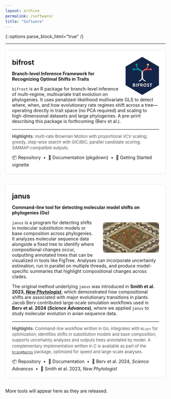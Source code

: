 ```yaml
---
layout: archive
permalink: /software/
title: "Software"
---
```


{::options parse_block_html="true" /}

<style>
/* Lightweight, page-local styling that works with most Jekyll themes */
.software-card {
  border: 1px solid var(--color-border, #e5e7eb);
  border-radius: 10px;
  padding: 1.25rem;
  margin: 1.25rem 0 2rem;
  background: var(--color-bg, #fff);
  box-shadow: 0 1px 2px rgba(0,0,0,0.04);
}
.software-card h2, .software-card h3 {
  margin-top: 0.2rem;
  margin-bottom: 0.25rem;
  font-size: 1.35rem;
}
.software-meta {
  font-size: 0.95rem;
  color: var(--color-muted, #555);
  margin-bottom: 0.75rem;
}
.software-meta small {
  font-size: 0.85em;
  line-height: 1.4;
  display: block;
}
.software-actions a {
  text-decoration: none;
  border-bottom: 1px solid transparent;
}
.software-actions a:hover {
  border-bottom-color: currentColor;
}
.software-logo {
  float: right;
  margin-left: 1rem;
  margin-bottom: 0.25rem;
  height: 120px;
  max-width: 35%;
}
@media (max-width: 640px) {
  .software-logo { float: none; display: block; margin: 0 auto 0.75rem; height: 100px; }
}
hr.soft-sep {
  border: 0;
  border-top: 1px solid var(--color-border, #e5e7eb);
  margin: 1rem 0 0.75rem;
}
/* Normalize inline-code spacing if theme adjusts it */
.software-card code { letter-spacing: normal; }

/* Slightly smaller figure-style image for Janus card */
.software-figure {
  float: right;
  width: 38%;
  max-width: 260px;
  margin: 0.5rem 0 0.75rem 1.5rem;
  border-radius: 6px;
  box-shadow: 0 1px 3px rgba(0,0,0,0.08);
}
@media (max-width: 640px) {
  .software-figure {
    float: none;
    display: block;
    margin: 1rem auto;
    width: 75%;
    max-width: 340px;
  }
}
</style>

---

<div class="software-card" markdown="1">

<img class="software-logo" src="https://raw.githubusercontent.com/jakeberv/bifrost/main/man/figures/logo.png" alt="bifrost hex sticker" />

### bifrost

**Branch-level Inference Framework for Recognizing Optimal Shifts in Traits**

`bifrost` is an R package for branch-level inference of multi-regime, multivariate trait evolution on phylogenies. It uses penalized-likelihood multivariate GLS to detect where, when, and how evolutionary rate regimes shift across a tree—operating directly in trait space (no PCA required) and scaling to high-dimensional datasets and large phylogenies. A pre-print describing this package is forthcoming (Berv et al.).

<hr class="soft-sep" />

<div class="software-meta">
<small>
<strong>Highlights:</strong> multi-rate Brownian Motion with proportional VCV scaling; greedy, step-wise search with GIC/BIC; parallel candidate scoring; SIMMAP-compatible outputs.
</small>
</div>

<div class="software-actions">
📦 <a href="https://github.com/jakeberv/bifrost">Repository</a> &nbsp;•&nbsp;
📖 <a href="https://jakeberv.com/bifrost">Documentation (pkgdown)</a> &nbsp;•&nbsp;
📄 <a href="https://jakeberv.com/bifrost/articles/jaw-shape-vignette.html">Getting Started vignette</a>
</div>

<div style="clear: both;"></div>
</div>

<div class="software-card" markdown="1">

### janus

**Command-line tool for detecting molecular model shifts on phylogenies (Go)**

<a href="https://en.wikipedia.org/wiki/Waltham_Abbey_Church" target="_blank" rel="noopener">
  <img class="software-figure" src="https://raw.githubusercontent.com/jakeberv/jakeberv.github.io/master/images/software/janus.webp" alt="janus logo" loading="lazy" decoding="async" />
</a>

`janus` is a program for detecting shifts in molecular substitution models or base composition across phylogenies. It analyzes molecular sequence data alongside a fixed tree to identify where compositional changes occur, outputting annotated trees that can be visualized in tools like FigTree. Analyses can incorporate uncertainty estimation, run in parallel on multiple threads, and produce model-specific summaries that highlight compositional changes across clades.  

The original method underlying `janus` was introduced in **Smith et al. 2023, [*New Phytologist*](https://doi.org/10.1111/nph.19099)**, which demonstrated how compositional shifts are associated with major evolutionary transitions in plants.  Jacob Berv contributed large-scale simulation workflows used in **Berv et al. 2024 (*Science Advances*)**, where we applied `janus` to study molecular evolution in avian sequence data.

<hr class="soft-sep" />

<div class="software-meta">
<small>
<strong>Highlights:</strong> Command-line workflow written in Go; integrates with <code>NLopt</code> for optimization; identifies shifts in substitution models and base composition; supports uncertainty analyses and outputs trees annotated by model.  
A complementary implementation written in C is available as part of the <a href="http://git.sr.ht/~hms/hringhorni"><code>hringhorni</code></a> package, optimized for speed and large-scale analyses.
</small>
</div>

<div class="software-actions">
📦 <a href="https://git.sr.ht/~hms/janus">Repository</a> &nbsp;•&nbsp;
📖 <a href="https://git.sr.ht/~hms/janus/tree/master/doc/index.md">Documentation</a> &nbsp;•&nbsp;
📄 <a href="https://www.science.org/doi/10.1126/sciadv.adp0114">Berv&nbsp;et&nbsp;al.&nbsp;2024, <em>Science Advances</em></a> &nbsp;•&nbsp;
📄 <a href="https://doi.org/10.1111/nph.19099">Smith&nbsp;et&nbsp;al.&nbsp;2023, <em>New Phytologist</em></a>
</div>

<div style="clear: both;"></div>
</div>

More tools will appear here as they are released.